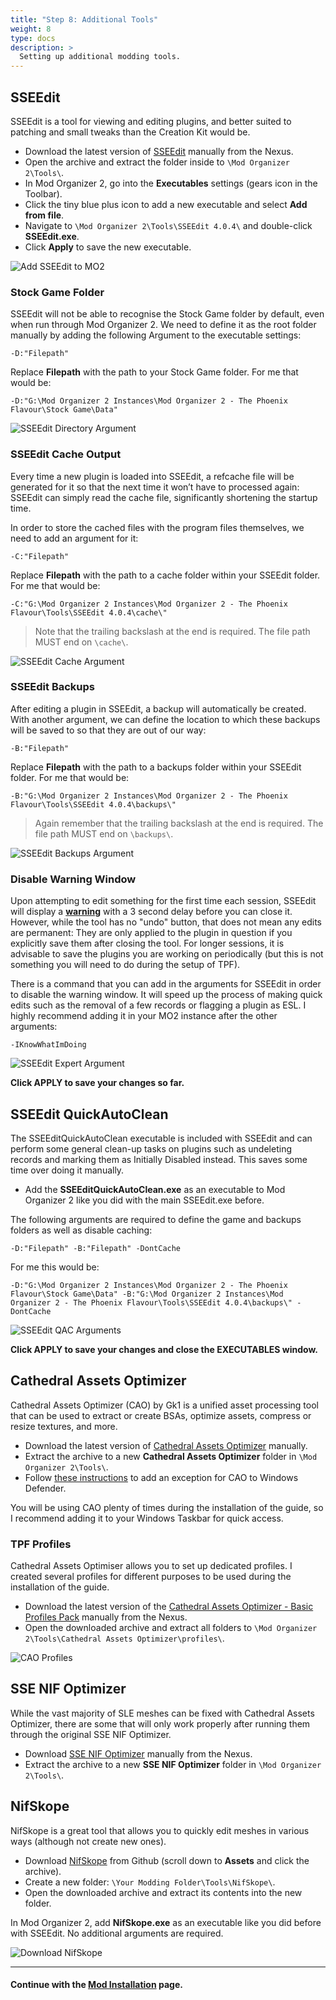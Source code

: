 ```yaml
---
title: "Step 8: Additional Tools"
weight: 8
type: docs
description: >
  Setting up additional modding tools.
---
```


## SSEEdit

SSEEdit is a tool for viewing and editing plugins, and better suited to patching and small tweaks than the Creation Kit would be.

- Download the latest version of [SSEEdit](https://www.nexusmods.com/skyrimspecialedition/mods/164/) manually from the Nexus.
- Open the archive and extract the folder inside to `\Mod Organizer 2\Tools\`.
- In Mod Organizer 2, go into the **Executables** settings (gears icon in the Toolbar).
- Click the tiny blue plus icon to add a new executable and select **Add from file**.
- Navigate to `\Mod Organizer 2\Tools\SSEEdit 4.0.4\` and double-click **SSEEdit.exe**.
- Click **Apply** to save the new executable.

![Add SSEEdit to MO2](/Pictures/tpf/initial-setup/add-sseedit-to-mo2.png)

### Stock Game Folder

SSEEdit will not be able to recognise the Stock Game folder by default, even when run through Mod Organizer 2. We need to define it as the root folder manually by adding the following Argument to the executable settings:

```
-D:"Filepath"
```

Replace **Filepath** with the path to your Stock Game folder. For me that would be:

`-D:"G:\Mod Organizer 2 Instances\Mod Organizer 2 - The Phoenix Flavour\Stock Game\Data"`

![SSEEdit Directory Argument](/Pictures/tpf/initial-setup/sseedit-directory-argument.png)

### SSEEdit Cache Output

Every time a new plugin is loaded into SSEEdit, a refcache file will be generated for it so that the next time it won’t have to processed again: SSEEdit can simply read the cache file, significantly shortening the startup time.

In order to store the cached files with the program files themselves, we need to add an argument for it:

```
-C:"Filepath"
```

Replace **Filepath** with the path to a cache folder within your SSEEdit folder. For me that would be:

`-C:"G:\Mod Organizer 2 Instances\Mod Organizer 2 - The Phoenix Flavour\Tools\SSEEdit 4.0.4\cache\"`

> Note that the trailing backslash at the end is required. The file path MUST end on `\cache\`.

![SSEEdit Cache Argument](/Pictures/tpf/initial-setup/sseedit-cache-argument.png)

### SSEEdit Backups

After editing a plugin in SSEEdit, a backup will automatically be created. With another argument, we can define the location to which these backups will be saved to so that they are out of our way:

```
-B:"Filepath"
```

Replace **Filepath** with the path to a backups folder within your SSEEdit folder. For me that would be:

`-B:"G:\Mod Organizer 2 Instances\Mod Organizer 2 - The Phoenix Flavour\Tools\SSEEdit 4.0.4\backups\"`

> Again remember that the trailing backslash at the end is required. The file path MUST end on `\backups\`.

![SSEEdit Backups Argument](/Pictures/tpf/initial-setup/sseedit-backups-argument.png)

### Disable Warning Window

Upon attempting to edit something for the first time each session, SSEEdit will display a [**warning**](https://tes5edit.github.io/docs/img/EditWarning.jpg) with a 3 second delay before you can close it. However, while the tool has no "undo" button, that does not mean any edits are permanent: They are only applied to the plugin in question if you explicitly save them after closing the tool. For longer sessions, it is advisable to save the plugins you are working on periodically (but this is not something you will need to do during the setup of TPF).

There is a command that you can add in the arguments for SSEEdit in order to disable the warning window. It will speed up the process of making quick edits such as the removal of a few records or flagging a plugin as ESL. I highly recommend adding it in your MO2 instance after the other arguments:

```
-IKnowWhatImDoing
```

![SSEEdit Expert Argument](/Pictures/tpf/initial-setup/sseedit-expert-argument.png)

**Click APPLY to save your changes so far.**

## SSEEdit QuickAutoClean

The SSEEditQuickAutoClean executable is included with SSEEdit and can perform some general clean-up tasks on plugins such as undeleting records and marking them as Initially Disabled instead. This saves some time over doing it manually.

- Add the **SSEEditQuickAutoClean.exe** as an executable to Mod Organizer 2 like you did with the main SSEEdit.exe before.

The following arguments are required to define the game and backups folders as well as disable caching:

```
-D:"Filepath" -B:"Filepath" -DontCache
```

For me this would be:

`-D:"G:\Mod Organizer 2 Instances\Mod Organizer 2 - The Phoenix Flavour\Stock Game\Data" -B:"G:\Mod Organizer 2 Instances\Mod Organizer 2 - The Phoenix Flavour\Tools\SSEEdit 4.0.4\backups\" -DontCache`

![SSEEdit QAC Arguments](/Pictures/tpf/initial-setup/sseedit-qac-arguments.png)

**Click APPLY to save your changes and close the EXECUTABLES window.**

## Cathedral Assets Optimizer

Cathedral Assets Optimizer (CAO) by Gk1 is a unified asset processing tool that can be used to extract or create BSAs, optimize assets, compress or resize textures, and more.

- Download the latest version of [Cathedral Assets Optimizer](https://www.nexusmods.com/skyrimspecialedition/mods/23316) manually.
- Extract the archive to a new **Cathedral Assets Optimizer** folder in `\Mod Organizer 2\Tools\`.
- Follow [these instructions](https://support.microsoft.com/en-us/help/4028485/windows-) to add an exception for CAO to Windows Defender.

You will be using CAO plenty of times during the installation of the guide, so I recommend adding it to your Windows Taskbar for quick access.

### TPF Profiles

Cathedral Assets Optimiser allows you to set up dedicated profiles. I created several profiles for different purposes to be used during the installation of the guide.

- Download the latest version of the [Cathedral Assets Optimizer - Basic Profiles Pack](https://www.nexusmods.com/skyrimspecialedition/mods/26092?tab=files) manually from the Nexus.
- Open the downloaded archive and extract all folders to `\Mod Organizer 2\Tools\Cathedral Assets Optimizer\profiles\`.

![CAO Profiles](/Pictures/tpf/initial-setup/cao-profiles.png)

## SSE NIF Optimizer

While the vast majority of SLE meshes can be fixed with Cathedral Assets Optimizer, there are some that will only work properly after running them through the original SSE NIF Optimizer.

- Download [SSE NIF Optimizer](https://www.nexusmods.com/skyrimspecialedition/mods/4089) manually from the Nexus.
- Extract the archive to a new **SSE NIF Optimizer** folder in `\Mod Organizer 2\Tools\`.

## NifSkope

NifSkope is a great tool that allows you to quickly edit meshes in various ways (although not create new ones).

- Download [NifSkope](https://github.com/niftools/nifskope/releases/tag/v2.0.dev7) from Github (scroll down to **Assets** and click the archive).
- Create a new folder: `\Your Modding Folder\Tools\NifSkope\`.
- Open the downloaded archive and extract its contents into the new folder.

In Mod Organizer 2, add **NifSkope.exe** as an executable like you did before with SSEEdit. No additional arguments are required.

![Download NifSkope](/Pictures/tpf/initial-setup/download-nifskope.png)

---

#### Continue with the [Mod Installation](/tpf/mod-installation-1/) page.